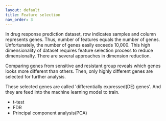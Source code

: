 ```yaml
---
layout: default
title: Feature selection
nav_order: 3
---
```


In drug response prediction dataset, row indicates samples and column represents genes. Thus, number of features equals the number of genes. Unfortunately, the number of genes easily exceeds 10,000. This high dimensionality of dataset requires feature selection process to reduce dimensionalty. There are several approaches in dimension reduction. 

Comparing genes from sensitive and resistant group reveals which genes looks more different than others. Then, only highly different genes are selected for further analysis.

These selected genes are called 'differentially expressed(DE) genes'. And they are feed into the machine learning model to train. 

- t-test
- FDR
- Principal component analysis(PCA)

